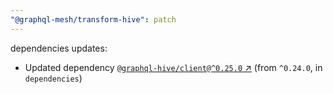 ```yaml
---
"@graphql-mesh/transform-hive": patch
---
```

dependencies updates:
  - Updated dependency [`@graphql-hive/client@^0.25.0` ↗︎](https://www.npmjs.com/package/@graphql-hive/client/v/0.25.0) (from `^0.24.0`, in `dependencies`)
